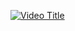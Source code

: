 [![Video Title](https://blogs.iadb.org/caribbean-dev-trends/wp-content/uploads/sites/34/2017/12/Blockchain1.jpg)]([https://www.youtube.com/watch?v=VIDEO_ID](https://youtu.be/MiJ1grXfh_E))
